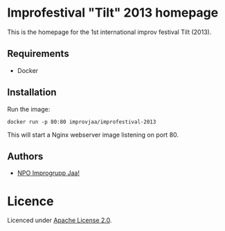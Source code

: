 # Improfestival "Tilt" 2013 homepage

This is the homepage for the 1st international improv festival Tilt (2013).

## Requirements

* Docker

## Installation

Run the image:

```
docker run -p 80:80 improvjaa/improfestival-2013
```

This will start a Nginx webserver image listening on port 80.

## Authors

* [NPO Improgrupp Jaa!](http://jaa.ee)

# Licence

Licenced under [Apache License 2.0](http://choosealicense.com/licenses/apache-2.0).